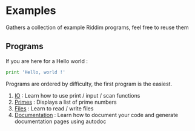 # Examples
Gathers a collection of example Riddim programs, feel free
to reuse them

## Programs
If you are here for a Hello world :
```python
print 'Hello, world !'
```

Programs are ordered by difficulty, the first program is
the easiest.

1. [IO](io.rid) : Learn how to use print / input / scan functions
1. [Primes](primes.rid) : Displays a list of prime numbers
1. [Files](files.rid) : Learn to read / write files
1. [Documentation](doc.rid) : Learn how to document your code and generate documentation pages using autodoc
